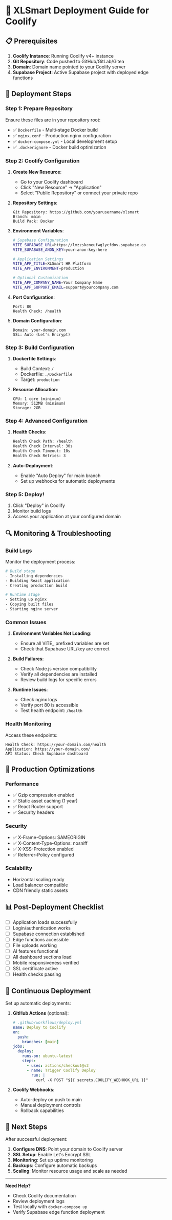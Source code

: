 # 🚀 XLSmart Deployment Guide for Coolify

## 📋 Prerequisites

1. **Coolify Instance**: Running Coolify v4+ instance
2. **Git Repository**: Code pushed to GitHub/GitLab/Gitea
3. **Domain**: Domain name pointed to your Coolify server
4. **Supabase Project**: Active Supabase project with deployed edge functions

## 🔧 Deployment Steps

### Step 1: Prepare Repository

Ensure these files are in your repository root:
- ✅ `Dockerfile` - Multi-stage Docker build
- ✅ `nginx.conf` - Production nginx configuration
- ✅ `docker-compose.yml` - Local development setup
- ✅ `.dockerignore` - Docker build optimization

### Step 2: Coolify Configuration

1. **Create New Resource**:
   - Go to your Coolify dashboard
   - Click "New Resource" → "Application"
   - Select "Public Repository" or connect your private repo

2. **Repository Settings**:
   ```
   Git Repository: https://github.com/yourusername/xlsmart
   Branch: main
   Build Pack: Docker
   ```

3. **Environment Variables**:
   ```bash
   # Supabase Configuration
   VITE_SUPABASE_URL=https://lmzzskcneufwglycfdov.supabase.co
   VITE_SUPABASE_ANON_KEY=your-anon-key-here
   
   # Application Settings
   VITE_APP_TITLE=XLSmart HR Platform
   VITE_APP_ENVIRONMENT=production
   
   # Optional Customization
   VITE_APP_COMPANY_NAME=Your Company Name
   VITE_APP_SUPPORT_EMAIL=support@yourcompany.com
   ```

4. **Port Configuration**:
   ```
   Port: 80
   Health Check: /health
   ```

5. **Domain Configuration**:
   ```
   Domain: your-domain.com
   SSL: Auto (Let's Encrypt)
   ```

### Step 3: Build Configuration

1. **Dockerfile Settings**:
   - Build Context: `/`
   - Dockerfile: `./Dockerfile`
   - Target: `production`

2. **Resource Allocation**:
   ```
   CPU: 1 core (minimum)
   Memory: 512MB (minimum)
   Storage: 2GB
   ```

### Step 4: Advanced Configuration

1. **Health Checks**:
   ```bash
   Health Check Path: /health
   Health Check Interval: 30s
   Health Check Timeout: 10s
   Health Check Retries: 3
   ```

2. **Auto-Deployment**:
   - Enable "Auto Deploy" for main branch
   - Set up webhooks for automatic deployments

### Step 5: Deploy!

1. Click "Deploy" in Coolify
2. Monitor build logs
3. Access your application at your configured domain

## 🔍 Monitoring & Troubleshooting

### Build Logs
Monitor the deployment process:
```bash
# Build stage
- Installing dependencies
- Building React application
- Creating production build

# Runtime stage
- Setting up nginx
- Copying built files
- Starting nginx server
```

### Common Issues

1. **Environment Variables Not Loading**:
   - Ensure all VITE_ prefixed variables are set
   - Check that Supabase URL/key are correct

2. **Build Failures**:
   - Check Node.js version compatibility
   - Verify all dependencies are installed
   - Review build logs for specific errors

3. **Runtime Issues**:
   - Check nginx logs
   - Verify port 80 is accessible
   - Test health endpoint: `/health`

### Health Monitoring

Access these endpoints:
```
Health Check: https://your-domain.com/health
Application: https://your-domain.com/
API Status: Check Supabase dashboard
```

## 🚀 Production Optimizations

### Performance
- ✅ Gzip compression enabled
- ✅ Static asset caching (1 year)
- ✅ React Router support
- ✅ Security headers

### Security
- ✅ X-Frame-Options: SAMEORIGIN
- ✅ X-Content-Type-Options: nosniff
- ✅ X-XSS-Protection enabled
- ✅ Referrer-Policy configured

### Scalability
- Horizontal scaling ready
- Load balancer compatible
- CDN friendly static assets

## 📊 Post-Deployment Checklist

- [ ] Application loads successfully
- [ ] Login/authentication works
- [ ] Supabase connection established
- [ ] Edge functions accessible
- [ ] File uploads working
- [ ] AI features functional
- [ ] All dashboard sections load
- [ ] Mobile responsiveness verified
- [ ] SSL certificate active
- [ ] Health checks passing

## 🔄 Continuous Deployment

Set up automatic deployments:

1. **GitHub Actions** (optional):
   ```yaml
   # .github/workflows/deploy.yml
   name: Deploy to Coolify
   on:
     push:
       branches: [main]
   jobs:
     deploy:
       runs-on: ubuntu-latest
       steps:
         - uses: actions/checkout@v3
         - name: Trigger Coolify Deploy
           run: |
             curl -X POST "${{ secrets.COOLIFY_WEBHOOK_URL }}"
   ```

2. **Coolify Webhooks**:
   - Auto-deploy on push to main
   - Manual deployment controls
   - Rollback capabilities

## 🎯 Next Steps

After successful deployment:

1. **Configure DNS**: Point your domain to Coolify server
2. **SSL Setup**: Enable Let's Encrypt SSL
3. **Monitoring**: Set up uptime monitoring
4. **Backups**: Configure automatic backups
5. **Scaling**: Monitor resource usage and scale as needed

---

**Need Help?** 
- Check Coolify documentation
- Review deployment logs
- Test locally with `docker-compose up`
- Verify Supabase edge function deployment
